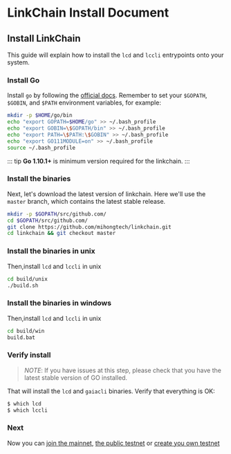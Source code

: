 # LinkChain Install Document

## Install LinkChain

This guide will explain how to install the `lcd` and `lccli` entrypoints onto your system.

### Install Go

Install `go` by following the [official docs](https://golang.org/doc/install). Remember to set your `$GOPATH`, `$GOBIN`, and `$PATH` environment variables, for example:

```bash
mkdir -p $HOME/go/bin
echo "export GOPATH=$HOME/go" >> ~/.bash_profile
echo "export GOBIN=\$GOPATH/bin" >> ~/.bash_profile
echo "export PATH=\$PATH:\$GOBIN" >> ~/.bash_profile
echo "export GO111MODULE=on" >> ~/.bash_profile
source ~/.bash_profile
```

::: tip
**Go 1.10.1+** is minimum version required for the linkchain.
:::

### Install the binaries

Next, let's download the latest version of linkchain. Here we'll use the `master` branch, which contains the latest stable release.

```bash
mkdir -p $GOPATH/src/github.com/
cd $GOPATH/src/github.com/
git clone https://github.com/mihongtech/linkchain.git
cd linkchain && git checkout master

```
### Install the binaries in unix

Then,install `lcd` and `lccli` in unix

```bash
cd build/unix
./build.sh

```

### Install the binaries in windows

Then,install `lcd` and `lccli` in unix

```bash
cd build/win
build.bat

```

### Verify install 
> *NOTE*: If you have issues at this step, please check that you have the latest stable version of GO installed.

That will install the `lcd` and `gaiacli` binaries. Verify that everything is OK:

```bash
$ which lcd
$ which lccli
```

### Next

Now you can [join the mainnet](./join-mainnet.md), [the public testnet](./join-testnet.md) or [create you own  testnet](./deploy-testnet.md)